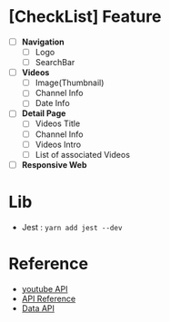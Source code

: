# [CheckList] Feature
- [ ] **Navigation**
  - [ ] Logo
  - [ ] SearchBar
- [ ] **Videos**
  - [ ] Image(Thumbnail)
  - [ ] Channel Info
  - [ ] Date Info
- [ ] **Detail Page**
  - [ ] Videos Title
  - [ ] Channel Info
  - [ ] Videos Intro
  - [ ] List of associated Videos
- [ ] **Responsive Web**

# Lib
- Jest : `yarn add jest --dev`

# Reference
- [youtube API](https://developers.google.com/youtube/v3?hl=ko)
- [API Reference](https://developers.google.com/youtube/v3/docs)
- [Data API](https://developers.google.com/youtube/v3/docs/search/list)